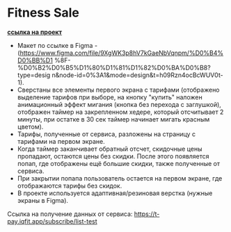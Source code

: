 # Fitness Sale

**[ссылка на проект](https://fitness-sale.netlify.app/)**  

- Макет по ссылке в Figma - 
(https://www.figma.com/file/9XgWK3p8hV7kGaeNbVqnpm/%D0%B4%D0%BB%D1
%8F-%D0%B2%D0%B5%D1%80%D1%81%D1%82%D0%BA%D0%B8?type=desig
n&node-id=0%3A1&mode=design&t=h09Rzn4ocBcWUV0t-1).
- Сверстаны все элементы первого экрана с тарифами (отображено выделение
тарифов при выборе, на кнопку "купить" наложен анимационный эффект
мигания (кнопка без перехода с заглушкой), отображен таймер на закрепленном хедере, который отсчитывает
2 минуты, при остатке в 30 сек таймер начинает мигать красным цветом).
- Тарифы, полученные от сервиса, разложены на страницу с тарифами на первом
экране.
- Когда таймер заканчивает обратный отсчет, скидочные цены пропадают, остаются цены без
скидки. После этого появляется попап, где отображены ещё большие скидки, также
полученные от сервиса. 
- При закрытии попапа пользователь остается на первом экране, где отображаются тарифы без
скидок. 
- В проекте используется адаптивная/резиновая верстка (нужные экраны в Figma).
  
Ссылка на получение данных от сервиса:
https://t-pay.iqfit.app/subscribe/list-test
